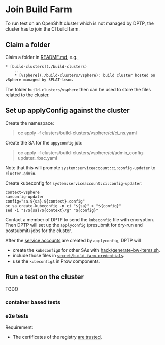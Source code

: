 # Join Build Farm

To run test on an OpenShift cluster which is not managed by DPTP, the cluster has to join the CI build farm.

## Claim a folder 

Claim a folder in [README.md](../README.md), e.g.,

```
* [build-clusters](./build-clusters)
    ...
    * [vsphere](./build-clusters/vsphere): build cluster hosted on vSphere managed by SPLAT-team.
```

The folder `build-clusters/vsphere` then can be used to store the files related to the cluster.

## Set up applyConfig against the cluster

Create the namespace:

> oc apply -f clusters/build-clusters/vsphere/ci/ci_ns.yaml

Create the SA for the `appyconfig` job:

> oc apply -f clusters/build-clusters/vsphere/ci/admin_config-updater_rbac.yaml

Note that this will promote `system:serviceaccount:ci:config-updater` to `cluster-admin`.

Create kubeconfig for `system:serviceaccount:ci:config-updater`:

```
context=vsphere
sa=config-updater
config="sa.${sa}.${context}.config"
oc sa create-kubeconfig -n ci "${sa}" > "${config}"
sed -i "s/${sa}/${context}/g" "${config}"
```

Contact a member of DPTP to send the `kubeconfig` file with encryption. Then DPTP will set up the `applyconfig` (presubmit for dry-run and postsubmit) jobs for the cluster.

After the [service accounts](./build-clusters/vsphere1/ci) are created by `applyconfig`, DPTP will
* create the `kubeconfig`s for other SAs with [hack/generate-bw-items.sh](https://github.com/openshift/release/blob/be736831f1926b3b7cfa197aab209c87aec0687a/clusters/build-clusters/02_cluster/hack/generate-bw-items.sh#L35).
* include those files in [`secret/build-farm-credentials`](https://github.com/openshift/release/blob/79e657752f6fae3367fcd70ed260bccf98e8a32c/core-services/ci-secret-bootstrap/_config.yaml#L1009-L1011).
* use the `kubeconfig`s in Prow components.

## Run a test on the cluster
TODO
### container based tests

### e2e tests

Requirement:

*  The certificates of the registry [are trusted](https://docs.openshift.com/container-platform/4.5/registry/securing-exposing-registry.html).
